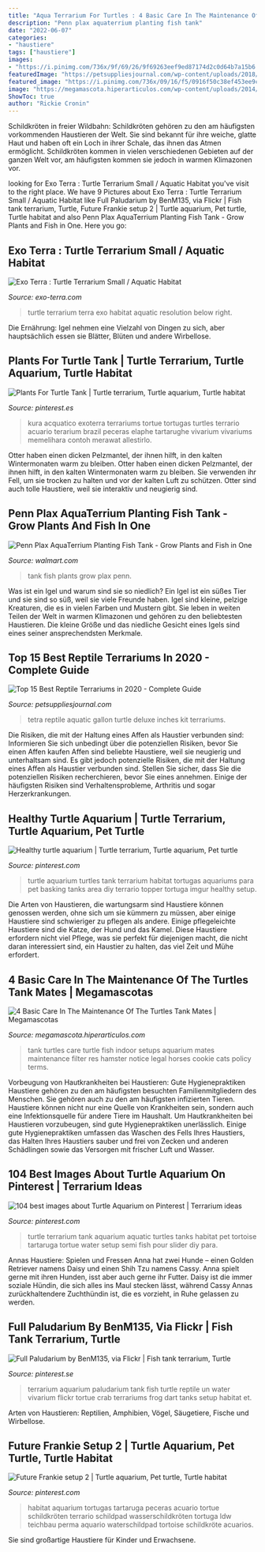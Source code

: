 ```yaml
---
title: "Aqua Terrarium For Turtles : 4 Basic Care In The Maintenance Of The Turtles Tank Mates"
description: "Penn plax aquaterrium planting fish tank"
date: "2022-06-07"
categories:
- "haustiere"
tags: ["haustiere"]
images:
- "https://i.pinimg.com/736x/9f/69/26/9f69263eef9ed87174d2c0d64b7a15b6.jpg"
featuredImage: "https://petsuppliesjournal.com/wp-content/uploads/2018/12/Tetra-Deluxe-Aquatic-Turtle-Kit-20-Gallon-30-x-12-x-12-Inches.jpg"
featured_image: "https://i.pinimg.com/736x/09/16/f5/0916f50c38ef453ee9c20305bf4f3921--aquarium-terrarium-terrarium-ideas.jpg"
image: "https://megamascota.hiperarticulos.com/wp-content/uploads/2014/07/Turtle-Tank-2.jpg"
ShowToc: true
author: "Rickie Cronin"
---
```



Schildkröten in freier Wildbahn:
Schildkröten gehören zu den am häufigsten vorkommenden Haustieren der Welt. Sie sind bekannt für ihre weiche, glatte Haut und haben oft ein Loch in ihrer Schale, das ihnen das Atmen ermöglicht. Schildkröten kommen in vielen verschiedenen Gebieten auf der ganzen Welt vor, am häufigsten kommen sie jedoch in warmen Klimazonen vor.

	

		
looking for Exo Terra : Turtle Terrarium Small / Aquatic Habitat you've visit to the right place. We have 9 Pictures about Exo Terra : Turtle Terrarium Small / Aquatic Habitat like Full Paludarium by BenM135, via Flickr | Fish tank terrarium, Turtle, Future Frankie setup 2 | Turtle aquarium, Pet turtle, Turtle habitat and also Penn Plax AquaTerrium Planting Fish Tank - Grow Plants and Fish in One. Here you go:
		
    
## Exo Terra : Turtle Terrarium Small / Aquatic Habitat

<img loading=lazy src="http://www.exo-terra.com/download/high_res/products/thumbs/PT3746_Turtle_Terrarium.jpg" onerror="this.onerror=null;this.src='https://tse2.mm.bing.net/th?id=OIP.szMvFGu1BClePquCNBWv5AAAAA&amp;pid=15.1';" alt="Exo Terra : Turtle Terrarium Small / Aquatic Habitat">

_Source: exo-terra.com_

>turtle terrarium terra exo habitat aquatic resolution below right. 

	

Die Ernährung: Igel nehmen eine Vielzahl von Dingen zu sich, aber hauptsächlich essen sie Blätter, Blüten und andere Wirbellose.

    
## Plants For Turtle Tank | Turtle Terrarium, Turtle Aquarium, Turtle Habitat

<img loading=lazy src="https://i.pinimg.com/736x/49/06/c7/4906c764d0476f957731f30024652768.jpg" onerror="this.onerror=null;this.src='https://tse1.mm.bing.net/th?id=OIP.ShG6E6CRypfKqhIwaynqCwHaFe&amp;pid=15.1';" alt="Plants For Turtle Tank | Turtle terrarium, Turtle aquarium, Turtle habitat">

_Source: pinterest.es_

>kura acquatico exoterra terrariums tortue tortugas turtles terrario acuario terarium brazil peceras elaphe tartarughe vivarium vivariums memelihara contoh merawat allestirlo. 

	

Otter haben einen dicken Pelzmantel, der ihnen hilft, in den kalten Wintermonaten warm zu bleiben.
Otter haben einen dicken Pelzmantel, der ihnen hilft, in den kalten Wintermonaten warm zu bleiben. Sie verwenden ihr Fell, um sie trocken zu halten und vor der kalten Luft zu schützen. Otter sind auch tolle Haustiere, weil sie interaktiv und neugierig sind.

    
## Penn Plax AquaTerrium Planting Fish Tank - Grow Plants And Fish In One

<img loading=lazy src="https://i5.walmartimages.com/asr/837ade63-c147-4764-a882-1a36307f5479_1.37a0a641384ce3c0c5b00395f4e594d5.jpeg" onerror="this.onerror=null;this.src='https://tse2.mm.bing.net/th?id=OIP.ZlISlX18m2ONLheSw-nbhgHaLK&amp;pid=15.1';" alt="Penn Plax AquaTerrium Planting Fish Tank - Grow Plants and Fish in One">

_Source: walmart.com_

>tank fish plants grow plax penn. 

	

Was ist ein Igel und warum sind sie so niedlich?
Ein Igel ist ein süßes Tier und sie sind so süß, weil sie viele Freunde haben. Igel sind kleine, pelzige Kreaturen, die es in vielen Farben und Mustern gibt. Sie leben in weiten Teilen der Welt in warmen Klimazonen und gehören zu den beliebtesten Haustieren. Die kleine Größe und das niedliche Gesicht eines Igels sind eines seiner ansprechendsten Merkmale.

    
## Top 15 Best Reptile Terrariums In 2020 - Complete Guide

<img loading=lazy src="https://petsuppliesjournal.com/wp-content/uploads/2018/12/Tetra-Deluxe-Aquatic-Turtle-Kit-20-Gallon-30-x-12-x-12-Inches.jpg" onerror="this.onerror=null;this.src='https://tse2.mm.bing.net/th?id=OIP.UK7hJ_UEeKiSWJ68ONkCzAAAAA&amp;pid=15.1';" alt="Top 15 Best Reptile Terrariums in 2020 - Complete Guide">

_Source: petsuppliesjournal.com_

>tetra reptile aquatic gallon turtle deluxe inches kit terrariums. 

	

Die Risiken, die mit der Haltung eines Affen als Haustier verbunden sind: Informieren Sie sich unbedingt über die potenziellen Risiken, bevor Sie einen Affen kaufen
Affen sind beliebte Haustiere, weil sie neugierig und unterhaltsam sind. Es gibt jedoch potenzielle Risiken, die mit der Haltung eines Affen als Haustier verbunden sind. Stellen Sie sicher, dass Sie die potenziellen Risiken recherchieren, bevor Sie eines annehmen. Einige der häufigsten Risiken sind Verhaltensprobleme, Arthritis und sogar Herzerkrankungen.

    
## Healthy Turtle Aquarium | Turtle Terrarium, Turtle Aquarium, Pet Turtle

<img loading=lazy src="https://i.pinimg.com/736x/9f/69/26/9f69263eef9ed87174d2c0d64b7a15b6.jpg" onerror="this.onerror=null;this.src='https://tse3.mm.bing.net/th?id=OIP.B7WV4sb0HiwT4P42MPSmRwHaFj&amp;pid=15.1';" alt="Healthy turtle aquarium | Turtle terrarium, Turtle aquarium, Pet turtle">

_Source: pinterest.com_

>turtle aquarium turtles tank terrarium habitat tortugas aquariums para pet basking tanks area diy terrario topper tortuga imgur healthy setup. 

	

Die Arten von Haustieren, die wartungsarm sind
Haustiere können genossen werden, ohne sich um sie kümmern zu müssen, aber einige Haustiere sind schwieriger zu pflegen als andere. Einige pflegeleichte Haustiere sind die Katze, der Hund und das Kamel. Diese Haustiere erfordern nicht viel Pflege, was sie perfekt für diejenigen macht, die nicht daran interessiert sind, ein Haustier zu halten, das viel Zeit und Mühe erfordert.

    
## 4 Basic Care In The Maintenance Of The Turtles Tank Mates | Megamascotas

<img loading=lazy src="https://megamascota.hiperarticulos.com/wp-content/uploads/2014/07/Turtle-Tank-2.jpg" onerror="this.onerror=null;this.src='https://tse4.mm.bing.net/th?id=OIP.K4vI0ztffpJDu-GFlBh1YQHaFj&amp;pid=15.1';" alt="4 Basic Care In The Maintenance Of The Turtles Tank Mates | Megamascotas">

_Source: megamascota.hiperarticulos.com_

>tank turtles care turtle fish indoor setups aquarium mates maintenance filter res hamster notice legal horses cookie cats policy terms. 

	

Vorbeugung von Hautkrankheiten bei Haustieren: Gute Hygienepraktiken
Haustiere gehören zu den am häufigsten besuchten Familienmitgliedern des Menschen. Sie gehören auch zu den am häufigsten infizierten Tieren. Haustiere können nicht nur eine Quelle von Krankheiten sein, sondern auch eine Infektionsquelle für andere Tiere im Haushalt. Um Hautkrankheiten bei Haustieren vorzubeugen, sind gute Hygienepraktiken unerlässlich. Einige gute Hygienepraktiken umfassen das Waschen des Fells Ihres Haustiers, das Halten Ihres Haustiers sauber und frei von Zecken und anderen Schädlingen sowie das Versorgen mit frischer Luft und Wasser.

    
## 104 Best Images About Turtle Aquarium On Pinterest | Terrarium Ideas

<img loading=lazy src="https://s-media-cache-ak0.pinimg.com/736x/88/87/35/888735956489508cd0853f687ee58826.jpg" onerror="this.onerror=null;this.src='https://tse4.mm.bing.net/th?id=OIP.SnvKe1jBI3ufN1UsuJE0pQHaFj&amp;pid=15.1';" alt="104 best images about Turtle Aquarium on Pinterest | Terrarium ideas">

_Source: pinterest.com_

>turtle terrarium tank aquarium aquatic turtles tanks habitat pet tortoise tartaruga tortue water setup semi fish pour slider diy para. 

	

Annas Haustiere: Spielen und Fressen
Anna hat zwei Hunde – einen Golden Retriever namens Daisy und einen Shih Tzu namens Cassy. Anna spielt gerne mit ihren Hunden, isst aber auch gerne ihr Futter. Daisy ist die immer soziale Hündin, die sich alles ins Maul stecken lässt, während Cassy Annas zurückhaltendere Zuchthündin ist, die es vorzieht, in Ruhe gelassen zu werden.

    
## Full Paludarium By BenM135, Via Flickr | Fish Tank Terrarium, Turtle

<img loading=lazy src="https://i.pinimg.com/736x/09/16/f5/0916f50c38ef453ee9c20305bf4f3921--aquarium-terrarium-terrarium-ideas.jpg" onerror="this.onerror=null;this.src='https://tse3.mm.bing.net/th?id=OIP.gJfEYPZummy2yuJo6UjxvwHaE7&amp;pid=15.1';" alt="Full Paludarium by BenM135, via Flickr | Fish tank terrarium, Turtle">

_Source: pinterest.se_

>terrarium aquarium paludarium tank fish turtle reptile un water vivarium flickr tortue crab terrariums frog dart tanks setup habitat et. 

	

Arten von Haustieren: Reptilien, Amphibien, Vögel, Säugetiere, Fische und Wirbellose.

    
## Future Frankie Setup 2 | Turtle Aquarium, Pet Turtle, Turtle Habitat

<img loading=lazy src="https://i.pinimg.com/736x/ab/d5/7c/abd57c186a27b2a329dfe150c107f23d.jpg" onerror="this.onerror=null;this.src='https://tse4.mm.bing.net/th?id=OIP.Rh9LLV7NjRttGag5wZBrFwHaES&amp;pid=15.1';" alt="Future Frankie setup 2 | Turtle aquarium, Pet turtle, Turtle habitat">

_Source: pinterest.com_

>habitat aquarium tortugas tartaruga peceras acuario tortue schildkröten terrario schildpad wasserschildkröten tortuga ldw teichbau perma aquario waterschildpad tortoise schildkröte acuarios. 

	

Sie sind großartige Haustiere für Kinder und Erwachsene.

